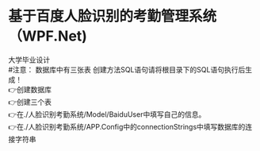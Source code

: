 # 基于百度人脸识别的考勤管理系统（WPF.Net)  

大学毕业设计  
#注意：
数据库中有三张表  创建方法SQL语句请将根目录下的SQL语句执行后生成！  
👉创建数据库  
👉创建三个表  
👉在./人脸识别考勤系统/Model/BaiduUser中填写自己的信息。   
👉在./人脸识别考勤系统/APP.Config中的connectionStrings中填写数据库的连接字符串
